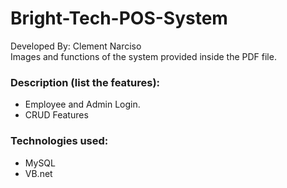 # Bright-Tech-POS-System
Developed By: Clement Narciso\
Images and functions of the system provided inside the PDF file.

### Description (list the features):
- Employee and Admin Login.
- CRUD Features

### Technologies used:
- MySQL
- VB.net
